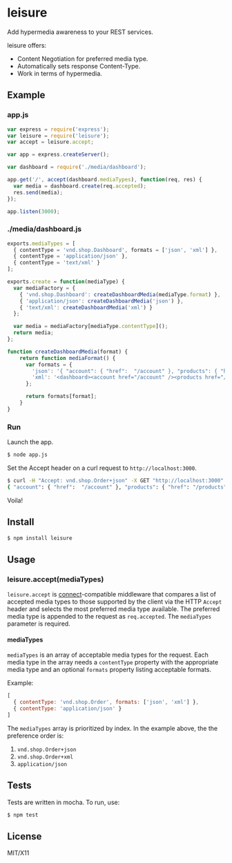 # leisure

Add hypermedia awareness to your REST services.

leisure offers:

* Content Negotiation for preferred media type.
* Automatically sets response Content-Type.
* Work in terms of hypermedia.

## Example
### app.js

```javascript
var express = require('express');
var leisure = require('leisure');
var accept = leisure.accept;

var app = express.createServer();

var dashboard = require('./media/dashboard');

app.get('/', accept(dashboard.mediaTypes), function(req, res) {
  var media = dashboard.create(req.accepted);
  res.send(media);
});

app.listen(3000);
```

### ./media/dashboard.js
```javascript
exports.mediaTypes = [
  { contentType = 'vnd.shop.Dashboard', formats = ['json', 'xml'] },
  { contentType = 'application/json' },
  { contentType = 'text/xml' }
];

exports.create = function(mediaType) {
  var mediaFactory = {
    { 'vnd.shop.Dashboard': createDashboardMedia(mediaType.format) },
    { 'application/json': createDashboardMedia('json') },
    { 'text/xml': createDashboardMedia('xml') }
  };

  var media = mediaFactory[mediaType.contentType]();
  return media;
};

function createDashboardMedia(format) {
    return function mediaFormat() {
      var formats = {
        'json': '{ "account": { "href":  "/account" }, "products": { "href": "/products" } }',
        'xml': '<dashboard><account href="/account" /><products href="/products" /></dashboard>'
      };

      return formats[format];
    }
}

```

### Run

Launch the app.

```bash
$ node app.js
```

Set the Accept header on a curl request to `http://localhost:3000`.

```bash
$ curl -H "Accept: vnd.shop.Order+json" -X GET "http://localhost:3000"
{ "account": { "href":  "/account" }, "products": { "href": "/products" } }
```

Voila!

## Install

```bash
$ npm install leisure
```

## Usage
### leisure.accept(mediaTypes)
`leisure.accept` is [connect](https://github.com/senchalabs/connect)-compatible middleware that compares a list of accepted media types to those supported by the client via the HTTP `Accept` header and selects the most preferred media type available.  The preferred media type is appended to the request as `req.accepted`.  The `mediaTypes` parameter is required.

#### mediaTypes
`mediaTypes` is an array of acceptable media types for the request.  Each media type in the array needs a `contentType` property with the appropriate media type and an optional `formats` property listing acceptable formats.

Example: 

```javascript
[
  { contentType: 'vnd.shop.Order', formats: ['json', 'xml'] }, 
  { contentType: 'application/json' }
]
```

The `mediaTypes` array is prioritized by index.  In the example above, the the preference order is: 

1. `vnd.shop.Order+json`
2. `vnd.shop.Order+xml`
3. `application/json`

## Tests
Tests are written in mocha.  To run, use:

```bash
$ npm test
```

## License
MIT/X11
